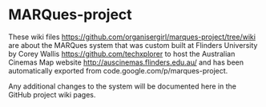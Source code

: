 # MARQues-project

These wiki files https://github.com/organisergirl/marques-project/tree/wiki are about the MARQues system that was custom built at Flinders University by Corey Wallis https://github.com/techxplorer to host the Australian Cinemas Map website http://auscinemas.flinders.edu.au/ and has been automatically exported from code.google.com/p/marques-project.

Any additional changes to the system will be documented here in the GitHub project wiki pages.
